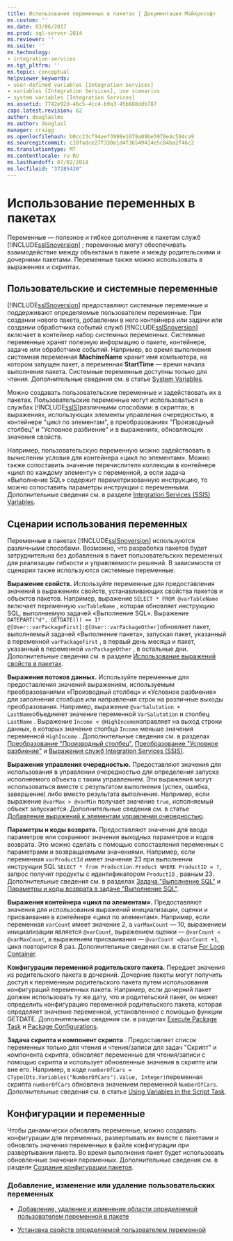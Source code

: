 ```yaml
---
title: Использование переменных в пакетах | Документация Майкрософт
ms.custom: ''
ms.date: 03/06/2017
ms.prod: sql-server-2014
ms.reviewer: ''
ms.suite: ''
ms.technology:
- integration-services
ms.tgt_pltfrm: ''
ms.topic: conceptual
helpviewer_keywords:
- user-defined variables [Integration Services]
- variables [Integration Services], use scenarios
- system variables [Integration Services]
ms.assetid: 7742e92d-46c5-4cc4-b9a3-45b688ddb787
caps.latest.revision: 62
author: douglaslms
ms.author: douglasl
manager: craigg
ms.openlocfilehash: b0cc23cf94eef3998e1079a09be5978e4c594ca9
ms.sourcegitcommit: c18fadce27f330e1d4f36549414e5c84ba2f46c2
ms.translationtype: MT
ms.contentlocale: ru-RU
ms.lasthandoff: 07/02/2018
ms.locfileid: "37285420"
---
```

# <a name="use-variables-in-packages"></a>Использование переменных в пакетах
  Переменные — полезное и гибкое дополнение к пакетам служб [!INCLUDE[ssISnoversion](../includes/ssisnoversion-md.md)] ; переменные могут обеспечивать взаимодействие между объектами в пакете и между родительскими и дочерними пакетами. Переменные также можно использовать в выражениях и скриптах.  
  
## <a name="user-defined-variables-and-system-variables"></a>Пользовательские и системные переменные  
 [!INCLUDE[ssISnoversion](../includes/ssisnoversion-md.md)] предоставляют системные переменные и поддерживают определяемые пользователем переменные. При создании нового пакета, добавлении в него контейнера или задачи или создании обработчика событий служб [!INCLUDE[ssISnoversion](../includes/ssisnoversion-md.md)] включает в контейнер набор системных переменных. Системные переменные хранят полезную информацию о пакете, контейнере, задаче или обработчике событий. Например, во время выполнения системная переменная **MachineName** хранит имя компьютера, на котором запущен пакет, а переменная **StartTime** — время начала выполнения пакета. Системные переменные доступны только для чтения. Дополнительные сведения см. в статье [System Variables](system-variables.md).  
  
 Можно создавать пользовательские переменные и задействовать их в пакетах. Пользовательские переменные могут использоваться в службах [!INCLUDE[ssIS](../includes/ssis-md.md)]различными способами: в скриптах, в выражениях, использующих элементы управления очередностью, в контейнере "цикл по элементам", в преобразованиях "Производный столбец" и "Условное разбиение" и в выражениях, обновляющих значения свойств.  
  
 Например, пользовательскую переменную можно задействовать в вычислении условия для контейнера «цикл по элементам». Можно также сопоставить значение перечислителя коллекции в контейнере «цикл по каждому элементу» с переменной, а если задача «Выполнение SQL» содержит параметризованную инструкцию, то можно сопоставить параметры инструкции с переменными. Дополнительные сведения см. в разделе [Integration Services &#40;SSIS&#41; Variables](integration-services-ssis-variables.md).  
  
## <a name="variables-usage-scenarios"></a>Сценарии использования переменных  
 Переменные в пакетах [!INCLUDE[ssISnoversion](../includes/ssisnoversion-md.md)] используются различными способами. Возможно, что разработка пакетов будет затруднительна без добавления в пакет пользовательских переменных для реализации гибкости и управляемости решений. В зависимости от сценария также используются системные переменные.  
  
 **Выражение свойств.** Используйте переменные для предоставления значений в выражениях свойств, устанавливающих свойства пакетов и объектов пакетов. Например, выражение `SELECT * FROM @varTableName` включает переменную `varTableName` , которая обновляет инструкцию SQL, выполняемую задачей «Выполнение SQL». Выражение `DATEPART("d", GETDATE()) == 1? @[User::varPackageFirst]:@[User::varPackageOther]`обновляет пакет, выполняемый задачей «Выполнение пакета», запуская пакет, указанный в переменной `varPackageFirst` , в первый день месяца и пакет, указанный в переменной `varPackageOther` , в остальные дни. Дополнительные сведения см. в разделе [Использование выражений свойств в пакетах](expressions/use-property-expressions-in-packages.md).  
  
 **Выражения потоков данных.** Используйте переменные для предоставления значений выражениям, используемым преобразованиями «Производный столбец» и «Условное разбиение» для заполнения столбцов или направления строк на различные выходы преобразования. Например, выражение `@varSalutation + LastName`объединяет значение переменной `VarSalutation` и столбец `LastName` . Выражение `Income < @HighIncome`направляет на выход строки данных, в которых значение столбца `Income` меньше значения переменной `HighIncome` . Дополнительные сведения см. в разделах [Преобразование "Производный столбец"](data-flow/transformations/derived-column-transformation.md), [Преобразование "Условное разбиение"](data-flow/transformations/conditional-split-transformation.md) и [Выражения служб Integration Services (SSIS)](expressions/integration-services-ssis-expressions.md).  
  
 **Выражения управления очередностью.** Предоставляют значения для использования в управлении очередностью для определения запуска исполняемого объекта с таким управлением. Эти выражения могут использоваться вместе с результатом выполнения (успех, ошибка, завершение) либо вместо результата выполнения. Например, если выражение `@varMax > @varMin` получает значение `true`, исполняемый объект запускается. Дополнительные сведения см. в статье [Добавление выражений к элементам управления очередностью](control-flow/precedence-constraints.md).  
  
 **Параметры и коды возврата.** Предоставляют значения для ввода параметров или сохраняют значения выходных параметров и кодов возврата. Это можно сделать с помощью сопоставления переменных с параметрами и возвращаемыми значениями. Например, если переменная `varProductId` имеет значение 23 при выполнении инструкции SQL `SELECT * from Production.Product WHERE ProductID = ?`, запрос получит продукты с идентификатором `ProductID` , равным 23. Дополнительные сведения см. в разделах [Задача "Выполнение SQL"](control-flow/execute-sql-task.md) и [Параметры и коды возврата в задаче "Выполнение SQL"](../../2014/integration-services/parameters-and-return-codes-in-the-execute-sql-task.md).  
  
 **Выражения контейнера «цикл по элементам».** Предоставляют значения для использования выражений инициализации, оценки и присваивания в контейнере «цикл по элементам». Например, если переменная `varCount` имеет значение 2, а `varMaxCount` — 10, выражением инициализации является `@varCount`, выражением оценки —  `@varCount < @varMaxCount`, а выражением присваивания — `@varCount =@varCount +1`, цикл повторится 8 раз. Дополнительные сведения см. в статье [For Loop Container](control-flow/for-loop-container.md).  
  
 **Конфигурации переменной родительского пакета.** Передает значения из родительского пакета в дочерний. Дочерние пакеты могут получить доступ к переменным родительского пакета путем использования конфигураций переменных пакета. Например, если дочерний пакет должен использовать ту же дату, что и родительский пакет, он может определить конфигурацию переменной родительского пакета, которая определяет значение переменной, установленное с помощью функции GETDATE. Дополнительные сведения см. в разделах [Execute Package Task](control-flow/execute-package-task.md) и [Package Configurations](../../2014/integration-services/package-configurations.md).  
  
 **Задача скрипта и компонент скрипта** . Предоставляет список переменных только для чтения и чтения/записи для задач "Скрипт" и компонента скрипта, обновляет переменные для чтения/записи с помощью скрипта и использует обновленные значения в скрипте или вне его. Например, в коде `numberOfCars = CType(Dts.Variables("NumberOfCars").Value, Integer)`переменная скрипта `numberOfCars` обновлена значением переменной `NumberOfCars`. Дополнительные сведения см. в статье [Using Variables in the Script Task](control-flow/script-task.md).  
  
## <a name="configurations-and-variables"></a>Конфигурации и переменные  
 Чтобы динамически обновлять переменные, можно создавать конфигурации для переменных, развертывать их вместе с пакетами и обновлять значения переменных в файле конфигурации при развертывании пакета. Во время выполнения пакет будет использовать обновленные значения переменных. Дополнительные сведения см. в разделе [Создание конфигурации пакетов](../../2014/integration-services/create-package-configurations.md).  
  
### <a name="to-add-modify-and-delete-user-defined-variables"></a>Добавление, изменение или удаление пользовательских переменных  
  
-   [Добавление, удаление и изменение области определяемой пользователем переменной в пакете](../../2014/integration-services/add-delete-change-scope-of-user-defined-variable-in-a-package.md)  
  
-   [Установка свойств определяемой пользователем переменной](../../2014/integration-services/set-the-properties-of-a-user-defined-variable.md)  
  
  
